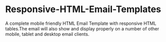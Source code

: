 # Responsive-HTML-Email-Templates
A complete mobile friendly HTML Email Template with responsive HTML tables.The email will also show and display properly on a number of other mobile, tablet and desktop email clients.
